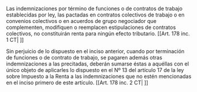Las indemnizaciones por término de funciones o de contratos de trabajo establecidas por ley, las pactadas en contratos colectivos de trabajo o en convenios colectivos o en acuerdos de grupo negociador que complementen, modifiquen o reemplacen estipulaciones de contratos colectivos, no constituirán renta para ningún efecto tributario. [[Art. 178 inc. 1 CT| ]]

Sin perjuicio de lo dispuesto en el inciso anterior, cuando por terminación de funciones o de contrato de trabajo, se pagaren además otras indemnizaciones a las precitadas, deberán sumarse éstas a aquéllas con el único objeto de aplicarles lo dispuesto en el Nº 13 del artículo 17 de la ley sobre Impuesto a la Renta a las indemnizaciones que no estén mencionadas en el inciso primero de este artículo. [[Art. 178 inc. 2 CT| ]]